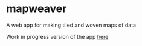 # mapweaver
A web app for making tiled and woven maps of data

Work in progress version of the app [here](https://dosull.github.io/mapweaver/app/)
